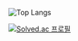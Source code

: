 

![Top Langs](https://github-readme-stats.vercel.app/api/top-langs/?username=Si-off&layout=compact&theme=dark)

[![Solved.ac
프로필](http://mazassumnida.wtf/api/mini/generate_badge?boj=noismik)](https://solved.ac/noismik)
